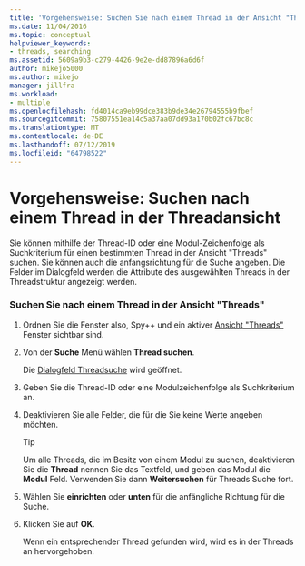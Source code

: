 ```yaml
---
title: 'Vorgehensweise: Suchen Sie nach einem Thread in der Ansicht "Threads" | Microsoft-Dokumentation'
ms.date: 11/04/2016
ms.topic: conceptual
helpviewer_keywords:
- threads, searching
ms.assetid: 5609a9b3-c279-4426-9e2e-dd87896a6d6f
author: mikejo5000
ms.author: mikejo
manager: jillfra
ms.workload:
- multiple
ms.openlocfilehash: fd4014ca9eb99dce383b9de34e26794555b9fbef
ms.sourcegitcommit: 75807551ea14c5a37aa07dd93a170b02fc67bc8c
ms.translationtype: MT
ms.contentlocale: de-DE
ms.lasthandoff: 07/12/2019
ms.locfileid: "64798522"
---
```

# <a name="how-to-search-for-a-thread-in-threads-view"></a>Vorgehensweise: Suchen nach einem Thread in der Threadansicht
Sie können mithilfe der Thread-ID oder eine Modul-Zeichenfolge als Suchkriterium für einen bestimmten Thread in der Ansicht "Threads" suchen. Sie können auch die anfangsrichtung für die Suche angeben. Die Felder im Dialogfeld werden die Attribute des ausgewählten Threads in der Threadstruktur angezeigt werden.

### <a name="to-search-for-a-thread-in-threads-view"></a>Suchen Sie nach einem Thread in der Ansicht "Threads"

1. Ordnen Sie die Fenster also, Spy++ und ein aktiver [Ansicht "Threads"](../debugger/threads-view.md) Fenster sichtbar sind.

2. Von der **Suche** Menü wählen **Thread suchen**.

    Die [Dialogfeld Threadsuche](../debugger/thread-search-dialog-box.md) wird geöffnet.

3. Geben Sie die Thread-ID oder eine Modulzeichenfolge als Suchkriterium an.

4. Deaktivieren Sie alle Felder, die für die Sie keine Werte angeben möchten.

   > [!TIP]
   > Um alle Threads, die im Besitz von einem Modul zu suchen, deaktivieren Sie die **Thread** nennen Sie das Textfeld, und geben das Modul die **Modul** Feld. Verwenden Sie dann **Weitersuchen** für Threads Suche fort.

5. Wählen Sie **einrichten** oder **unten** für die anfängliche Richtung für die Suche.

6. Klicken Sie auf **OK**.

   Wenn ein entsprechender Thread gefunden wird, wird es in der Threads an hervorgehoben.